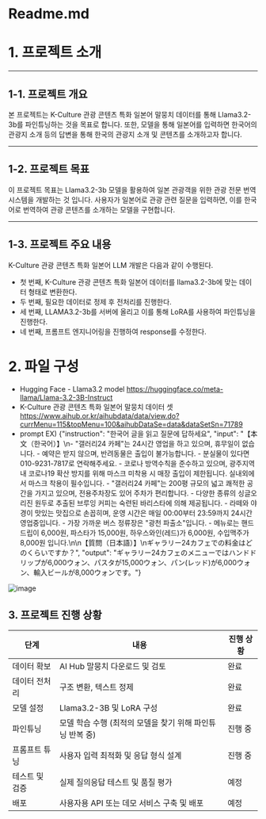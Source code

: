 # Readme.md
# **1. 프로젝트 소개**

---

## **1-1. 프로젝트 개요**

본 프로젝트는 K-Culture 관광 콘텐츠 특화 일본어 말뭉치 데이터를 통해 Llama3.2-3b를  파인튜닝하는 것을 목표로 합니다. 또한, 모델을 통해 일본어를 입력하면 한국어의 관광지 소개 등의 답변을 통해 한국의 관광지 소개 및 콘텐츠를 소개하고자 합니다. 

---

## **1-2. 프로젝트 목표**

이 프로젝트 목표는 Llama3.2-3b 모델을 활용하여 일본 관광객을 위한 관광 전문 번역 시스템을 개발하는 것 입니다. 사용자가 일본어로 관광 관련 질문을 입력하면, 이를 한국어로 번역하여 관광 콘텐츠를 소개하는 모델을 구현합니다.

---

## **1-3. 프로젝트 주요 내용**

K-Culture 관광 콘텐츠 특화 일본어 LLM 개발은 다음과 같이 수행된다.

- 첫 번째, K-Culture 관광 콘텐츠 특화 일본어 데이터를 llama3.2-3b에 맞는 데이터 형태로 변환한다.
- 두 번째, 필요한 데이터로 정제 후 전처리를 진행한다.
- 세 번째, LLAMA3.2-3b를 서버에 올리고 이를 통해 LoRA를 사용하여 파인튜닝을 진행한다.
- 네 번째, 프롬프트 엔지니어링을 진행하여 response를 수정한다.
  

# **2. 파일 구성**

- Hugging Face - Llama3.2 model
  https://huggingface.co/meta-llama/Llama-3.2-3B-Instruct
- K-Culture 관광 콘텐츠 특화 일본어 말뭉치 데이터 셋
  https://www.aihub.or.kr/aihubdata/data/view.do?currMenu=115&topMenu=100&aihubDataSe=data&dataSetSn=71789
- prompt EX)
  {"instruction": "한국어 글을 읽고 질문에 답하세요", "input": "【本文（한국어）】\n- \"갤러리24 카페\"는 24시간 영업을 하고 있으며, 휴무일이 없습니다. - 예약은 받지 않으며, 반려동물은 출입이 불가능합니다. - 분실물이 있다면 010-9231-7817로 연락해주세요. - 코로나 방역수칙을 준수하고 있으며, 광주지역 내 코로나19 확산 방지를 위해 마스크 미착용 시 매장 출입이 제한됩니다. 실내외에서 마스크 착용이 필수입니다. - \"갤러리24 카페\"는 200평 규모의 넓고 쾌적한 공간을 가지고 있으며, 전용주차장도 있어 주차가 편리합니다. - 다양한 종류의 싱글오리진 원두로 추출된 브루잉 커피는 숙련된 바리스타에 의해 제공됩니다. - 라떼와 야경이 맛있는 맛집으로 손꼽히며, 운영 시간은 매일 00:00부터 23:59까지 24시간 영업중입니다. - 가장 가까운 버스 정류장은 \"광천 파출소\"입니다. - 메뉴로는 핸드드립이 6,000원, 파스타가 15,000원, 하우스와인(레드)가 6,000원, 수입맥주가 8,000원 입니다.\n\n【質問（日本語）】\nギャラリー24カフェでの料金はどのくらいですか？", "output": "ギャラリー24カフェのメニューではハンドドリップが6,000ウォン、パスタが15,000ウォン、パン(レッド)が6,000ウォン、輸入ビールが8,000ウォンです。"}


![image](https://github.com/user-attachments/assets/511238b7-7252-42be-a69b-3d6225b207f6)

## 3. 프로젝트 진행 상황 

| 단계           | 내용                                           | 진행 상황   |
|----------------|------------------------------------------------|--------------|
| 데이터 확보    | AI Hub 말뭉치 다운로드 및 검토                  |  완료       |
| 데이터 전처리  | 구조 변환, 텍스트 정제                          |  완료       |
| 모델 설정      | Llama3.2-3B 및 LoRA 구성                        |  완료       |
| 파인튜닝       | 모델 학습 수행 (최적의 모델을 찾기 위해 파인튜닝 반복 중)   |  진행 중     |
| 프롬프트 튜닝  | 사용자 입력 최적화 및 응답 형식 설계             |  진행 중 |
| 테스트 및 검증 | 실제 질의응답 테스트 및 품질 평가               |  예정       |
| 배포           | 사용자용 API 또는 데모 서비스 구축 및 배포       |  예정       |

